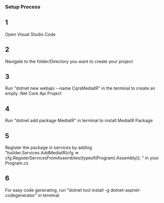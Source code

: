 ### Setup Process

## 1

Open Visual Studio Code

## 2

Navigate to the folder/Directory you want to create your project

## 3

Run "dotnet new webapi --name CqrsMediatR" in the terminal to create an empty .Net Core Api Project

## 4

Run "dotnet add package MediatR" in terminal to install MediatR Package

## 5

Register the package in services by adding "builder.Services.AddMediatR(cfg => cfg.RegisterServicesFromAssemblies(typeof(Program).Assembly));
" in your Program.cs

## 6
For easy code generating, run "dotnet tool install -g dotnet-aspnet-codegenerator" in terminal
